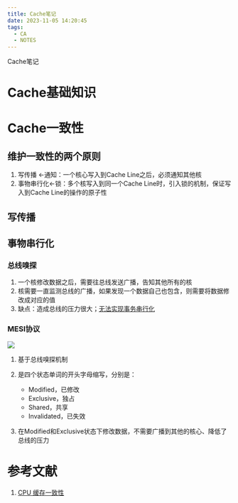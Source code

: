 ```yaml
---
title: Cache笔记
date: 2023-11-05 14:20:45
tags:
  - CA
  - NOTES
---
```


Cache笔记

<!--more-->

# Cache基础知识

# Cache一致性

## 维护一致性的两个原则

1. 写传播 <-通知：一个核心写入到Cache Line之后，必须通知其他核
2. 事物串行化<-锁：多个核写入到同一个Cache Line时，引入锁的机制，保证写入到Cache Line的操作的原子性

## 写传播

## 事物串行化

### 总线嗅探

1. 一个核修改数据之后，需要往总线发送广播，告知其他所有的核
2. 核需要一直监测总线的广播，如果发现一个数据自己也包含，则需要将数据修改成对应的值
3. 缺点：造成总线的压力很大；<u>无法实现事务串行化</u>

### MESI协议

![](https://s2.loli.net/2023/11/05/YDKMstmg5zPBAG8.png)

1. 基于总线嗅探机制

2. 是四个状态单词的开头字母缩写，分别是：

   - Modified，已修改
   - Exclusive，独占
   - Shared，共享
   - Invalidated，已失效

3. 在Modified和Exclusive状态下修改数据，不需要广播到其他的核心、降低了总线的压力

# 参考文献

1. [CPU 缓存一致性](https://www.xiaolincoding.com/os/1_hardware/cpu_mesi.html#mesi-%E5%8D%8F%E8%AE%AE)
